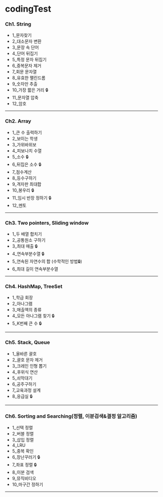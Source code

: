 # codingTest

### Ch1. String
* 1_문자찾기
* 2_대소문자 변환
* 3_문장 속 단어
* 4_단어 뒤집기
* 5_특정 문자 뒤집기
* 6_중복문자 제거
* 7_회문 문자열
* 8_유효한 팰린드롬
* 9_숫자만 추출
* 10_가장 짧은 거리 :lock:
* 11_문자열 압축
* 12_암호
***
### Ch2. Array
* 1_큰 수 출력하기
* 2_보이는 학생
* 3_가위바위보
* 4_피보나치 수열
* 5_소수 :lock:
* 6_뒤집은 소수 :lock:
* 7_점수계산
* 8_등수구하기
* 9_격자판 최대합
* 10_봉우리 :lock:
* 11_임시 반장 정하기 :lock:
* 12_멘토
***
### Ch3. Two pointers, Sliding window
* 1_두 배열 합치기
* 2_공통원소 구하기
* 3_최대 매출 :lock:
* 4_연속부분수열 :lock:
* 5_연속된 자연수의 합 (수학적인 방법:lock:)
* 6_최대 길이 연속부분수열
***
### Ch4. HashMap, TreeSet
* 1_학급 회장
* 2_아나그램
* 3_매출액의 종류
* 4_모든 아나그램 찾기 :lock:
* 5_K번째 큰 수 :lock:
***
### Ch5. Stack, Queue
* 1_올바른 괄호
* 2_괄호 문자 제거
* 3_크레인 인형 뽑기
* 4_후위식 연산
* 5_쇠막대기
* 6_공주구하기
* 7_교육과정 설계
* 8_응급실 :lock:
***
### Ch6. Sorting and Searching(정렬, 이분검색&결정 알고리즘)
* 1_선택 정렬
* 2_버블 정렬
* 3_삽입 정렬
* 4_LRU
* 5_중복 확인
* 6_장난꾸러기 :lock:
* 7_좌표 정렬 :lock:
* 8_이분 검색
* 9_뮤직비디오
* 10_마구간 정하기
***

